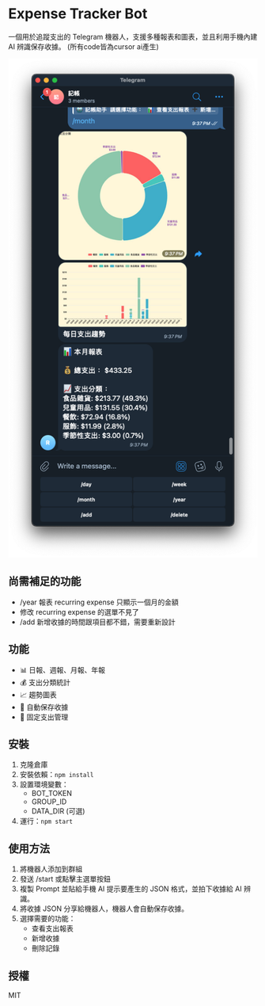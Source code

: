 # Expense Tracker Bot

一個用於追蹤支出的 Telegram 機器人，支援多種報表和圖表，並且利用手機內建 AI 辨識保存收據。
(所有code皆為cursor ai產生)

![Screenshot](./image/screenshot.png)

## 尚需補足的功能
- /year 報表 recurring expense 只顯示一個月的金額
- 修改 recurring expense 的選單不見了
- /add 新增收據的時間跟項目都不錯，需要重新設計

## 功能

- 📊 日報、週報、月報、年報
- 💰 支出分類統計
- 📈 趨勢圖表
- 💾 自動保存收據
- 🔄 固定支出管理

## 安裝

1. 克隆倉庫
2. 安裝依賴：`npm install`
3. 設置環境變數：
   - BOT_TOKEN
   - GROUP_ID
   - DATA_DIR (可選)
4. 運行：`npm start`

## 使用方法

1. 將機器人添加到群組
2. 發送 /start 或點擊主選單按鈕
3. 複製 Prompt 並貼給手機 AI 提示要產生的 JSON 格式，並拍下收據給 AI 辨識。
4. 將收據 JSON 分享給機器人，機器人會自動保存收據。
5. 選擇需要的功能：
   - 查看支出報表
   - 新增收據
   - 刪除記錄

## 授權

MIT

